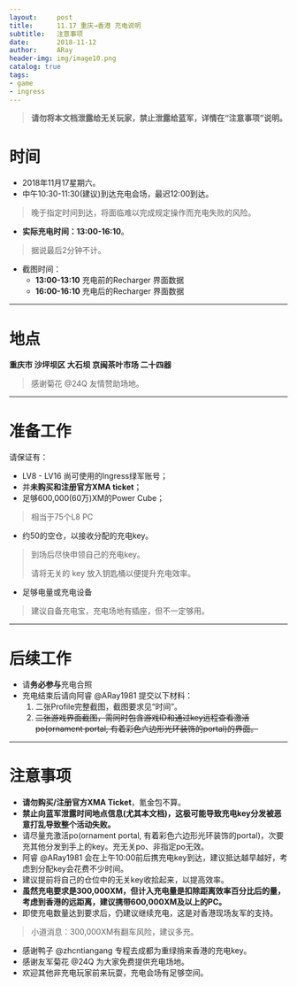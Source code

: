 ```yaml
---
layout:     post
title:      11.17 重庆→香港 充电说明
subtitle:   注意事项
date:       2018-11-12
author:     ARay
header-img: img/image10.png
catalog: true
tags:
- game
- ingress
---
```




> **请勿将本文档泄露给无关玩家，禁止泄露给蓝军，详情在“注意事项”说明。**



时间
===

- 2018年11月17星期六。
- 中午10:30-11:30(建议)到达充电会场，最迟12:00到达。 

> 晚于指定时间到达，将面临难以完成规定操作而充电失败的风险。

- **实际充电时间：13:00-16:10**。

> 据说最后2分钟不计。

- 截图时间：
  - **13:00-13:10** 充电前的Recharger 界面数据
  - **16:00-16:10** 充电后的Recharger 界面数据

------



地点
===

**重庆市 沙坪坝区 大石坝 京闽茶叶市场 二十四器**

> 感谢菊花 @24Q 友情赞助场地。

------



准备工作
===

请保证有：

- LV8 - LV16 尚可使用的Ingress绿军账号；
- 并**未购买和注册官方XMA ticket**；
- 足够600,000(60万)XM的Power Cube；

> 相当于75个L8 PC

- 约50的空仓，以接收分配的充电key。

> 到场后尽快申领自己的充电key。
>
> 请将无关的 key 放入钥匙桶以便提升充电效率。

- 足够电量或充电设备

> 建议自备充电宝，充电场地有插座，但不一定够用。

------



后续工作
===

- 请**务必参与**充电合照
- 充电结束后请向阿睿 @ARay1981 提交以下材料：
  1. 二张Profile完整截图，截图要求见“时间”。
  2. ~~二张游戏界面截图，需同时包含游戏ID和通过key远程查看激活po(ornament portal, 有着彩色六边形光环装饰的portal)的界面。~~

------

  

**注意事项**
===

- **请勿购买/注册官方XMA Ticket**，氪金包不算。
- **禁止向蓝军泄露时间地点信息(尤其本文档)，这极可能导致充电key分发被恶意打乱导致整个活动失败。**
- 请尽量充激活po(ornament portal, 有着彩色六边形光环装饰的portal)，次要充其他分发到手上的key。充无关po、非指定po无效。
- 阿睿 @ARay1981 会在上午10:00前后携充电key到达，建议抵达越早越好，考虑到分配key会花费不少时间。
- 建议提前将自己的仓位中的无关key收拾起来，以提高效率。
- **虽然充电要求是300,000XM，但计入充电量是扣除距离效率百分比后的量，考虑到香港的远距离，建议携带600,000XM及以上的PC。**
- 即使充电数量达到要求后，仍建议继续充电，这是对香港现场友军的支持。

> 小道消息：300,000XM有翻车风险，建议多充。

- 感谢鸭子 @zhcntiangang 专程去成都为重绿捎来香港的充电key。
- 感谢友军菊花 @24Q 为大家免费提供充电场地。
- 欢迎其他非充电玩家前来玩耍，充电会场有足够空间。